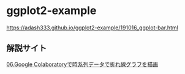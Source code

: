 # ggplot2-example


https://adash333.github.io/ggplot2-example/191016_ggplot-bar.html



## 解説サイト

[06.Google Colaboratoryで時系列データで折れ線グラフを描画](http://i-doctor.sakura.ne.jp/web/doku.php?id=00.%E5%88%9D%E3%82%81%E3%81%A6%E3%81%AE%E5%8C%BB%E7%99%82%E7%B5%B1%E8%A8%88r%E3%81%A8ezr:06.colaboratory%E3%81%A7r%E3%81%A7%E6%8A%98%E3%82%8C%E7%B7%9A%E3%82%B0%E3%83%A9%E3%83%95)

